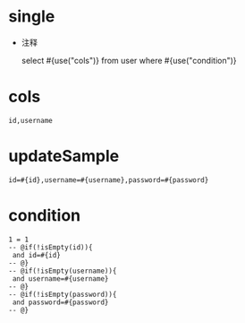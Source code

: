 single
===

* 注释

  select #{use("cols")} from user where #{use("condition")}

cols
===

	id,username

updateSample
===

	id=#{id},username=#{username},password=#{password}

condition
===

	1 = 1  
	-- @if(!isEmpty(id)){
	 and id=#{id}
	-- @}
	-- @if(!isEmpty(username)){
	 and username=#{username}
	-- @}
	-- @if(!isEmpty(password)){
	 and password=#{password}
	-- @}
	
	